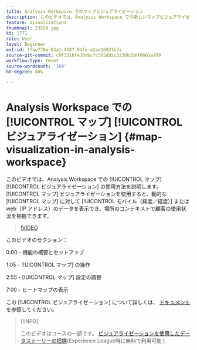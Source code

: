 ```yaml
---
title: Analysis Workspace でのマップビジュアライゼーション
description: このビデオでは、Analysis Workspace での新しいマップビジュアライゼーションの使用方法を説明します。マップビジュアライゼーションを使用すると、動的なマップに対してモバイル（緯度／経度）または web（IP アドレス）のデータを表示でき、場所のコンテキストで顧客の使用状況を把握できます。
feature: Visualizations
thumbnail: 23559.jpg
kt: 1771
role: User
level: Beginner
exl-id: ffae778a-63a1-4587-94fe-a2ad16931b3a
source-git-commit: c9f3316fe30d6cfc505dd2c3238b1b6f0661a709
workflow-type: tm+mt
source-wordcount: '169'
ht-degree: 88%

---
```


# Analysis Workspace での [!UICONTROL マップ] [!UICONTROL ビジュアライゼーション] {#map-visualization-in-analysis-workspace}

このビデオでは、Analysis Workspace での [!UICONTROL マップ] [!UICONTROL ビジュアライゼーション] の使用方法を説明します。[!UICONTROL マップ] ビジュアライゼーションを使用すると、動的な [!UICONTROL マップ] に対して [!UICONTROL モバイル（緯度／経度）] または web（IP アドレス）のデータを表示でき、場所のコンテキストで顧客の使用状況を把握できます。

>[!VIDEO](https://video.tv.adobe.com/v/23559/?quality=12)

このビデオのセクション：

0:00 - 機能の概要とセットアップ

1:05 - [!UICONTROL マップ] の操作

2:55 - [!UICONTROL マップ] 設定の調整

7:00 - ヒートマップの表示

この [!UICONTROL ビジュアライゼーション] について詳しくは、 [ドキュメント](https://experienceleague.adobe.com/docs/analytics/analyze/analysis-workspace/visualizations/map-visualization.html?lang=ja) を参照してください。

>[!INFO]
>
> このビデオはコースの一部です。 [ビジュアライゼーションを使用したデータストーリーの把握](https://experienceleague.adobe.com/?recommended=Analytics-U-1-2021.1.visualizations&amp;lang=ja)(Experience League時に無料で利用可能 )

